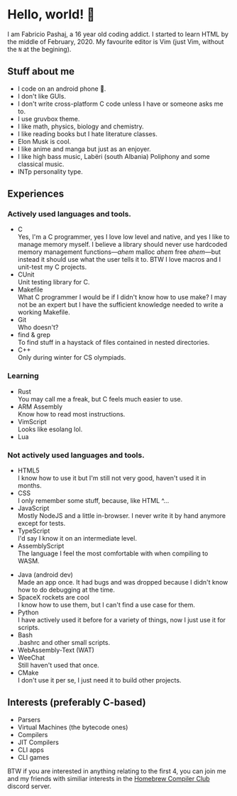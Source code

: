 # Hello, world! 👋

I am Fabricio Pashaj, a 16 year old coding addict. I started to learn HTML by the middle of February, 2020. My favourite editor is Vim (just Vim, without the `N` at the begining).

## Stuff about me

- I code on an android phone 📱.
- I don't like GUIs.
- I don't write cross-platform C code unless I have or someone asks me to.
- I use gruvbox theme.
- I like math, physics, biology and chemistry.
- I like reading books but I hate literature classes.
- Elon Musk is cool.
- I like anime and manga but just as an enjoyer.
- I like high bass music, Labëri (south Albania) Poliphony and some classical music.
- INTp personality type.

## Experiences

### Actively used languages and tools.

- C<br />
  Yes, I'm a C programmer, yes I love low level and native, and yes I like to manage memory myself. I believe a library should never use hardcoded memory management functions—_ahem_ malloc _ahem_ free _ahem_—but instead it should use what the user tells it to. BTW I love macros and I unit-test my C projects.
- CUnit<br />
  Unit testing library for C.
- Makefile<br />
  What C programmer I would be if I didn't know how to use make? I may not be an expert but I have the sufficient knowledge needed to write a working Makefile.
- Git<br />
  Who doesn't?
- find & grep<br />
  To find stuff in a haystack of files contained in nested directories.
- C++<br />
  Only during winter for CS olympiads.

### Learning

- Rust<br />
  You may call me a freak, but C feels much easier to use.
- ARM Assembly<br />
  Know how to read most instructions.
- VimScript<br />
  Looks like esolang lol.
- Lua

### Not actively used languages and tools.

- HTML5<br />
  I know how to use it but I'm still not very good, haven't used it in months.
- CSS<br />
  I only remember some stuff, because, like HTML ^...
- JavaScript<br />
  Mostly NodeJS and a little in-browser. I never write it by hand anymore except for tests.
- TypeScript<br />
  I'd say I know it on an intermediate level.
- AssemblyScript<br />
  The language I feel the most comfortable with when compiling to WASM.
<!-- - V(lang)<br />
  Quit because of trash community. -->
- Java (android dev)<br />
  Made an app once. It had bugs and was dropped because I didn't know how to do debugging at the time.
- SpaceX rockets are cool<br />
  I know how to use them, but I can't find a use case for them.
- Python<br />
  I have actively used it before for a variety of things, now I just use it for scripts.
- Bash<br />
  .bashrc and other small scripts.
- WebAssembly-Text (WAT)<br />
- WeeChat<br />
  Still haven't used that once.
- CMake<br />
  I don't use it per se, I just need it to build other projects.

## Interests (preferably C-based)

- Parsers
- Virtual Machines (the bytecode ones)
- Compilers
- JIT Compilers
- CLI apps
- CLI games

BTW if you are interested in anything relating to the first 4, you can join me and my friends with similiar interests in the [Homebrew Compiler Club](https://discord.gg/V9S8vyWQ) discord server.
